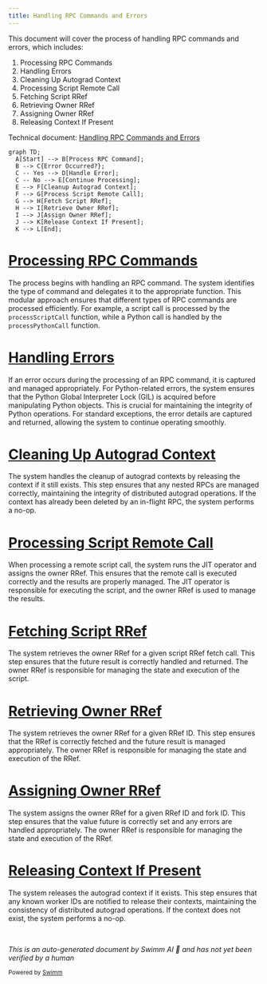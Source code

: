 ```yaml
---
title: Handling RPC Commands and Errors
---
```

This document will cover the process of handling RPC commands and errors, which includes:

1. Processing RPC Commands
2. Handling Errors
3. Cleaning Up Autograd Context
4. Processing Script Remote Call
5. Fetching Script RRef
6. Retrieving Owner RRef
7. Assigning Owner RRef
8. Releasing Context If Present

Technical document: <SwmLink doc-title="Handling RPC Commands and Errors">[Handling RPC Commands and Errors](/.swm/handling-rpc-commands-and-errors.impwvw9l.sw.md)</SwmLink>

```mermaid
graph TD;
  A[Start] --> B[Process RPC Command];
  B --> C{Error Occurred?};
  C -- Yes --> D[Handle Error];
  C -- No --> E[Continue Processing];
  E --> F[Cleanup Autograd Context];
  F --> G[Process Script Remote Call];
  G --> H[Fetch Script RRef];
  H --> I[Retrieve Owner RRef];
  I --> J[Assign Owner RRef];
  J --> K[Release Context If Present];
  K --> L[End];
```

# [Processing RPC Commands](https://app.swimm.io/repos/Z2l0aHViJTNBJTNBcHl0b3JjaC1hdXRvZG9jcy1kZW1vJTNBJTNBU3dpbW0tRGVtbw==/docs/impwvw9l#processing-rpc-commands)

The process begins with handling an RPC command. The system identifies the type of command and delegates it to the appropriate function. This modular approach ensures that different types of RPC commands are processed efficiently. For example, a script call is processed by the `processScriptCall` function, while a Python call is handled by the `processPythonCall` function.

# [Handling Errors](https://app.swimm.io/repos/Z2l0aHViJTNBJTNBcHl0b3JjaC1hdXRvZG9jcy1kZW1vJTNBJTNBU3dpbW0tRGVtbw==/docs/impwvw9l#handling-rpc-with-errors)

If an error occurs during the processing of an RPC command, it is captured and managed appropriately. For Python-related errors, the system ensures that the Python Global Interpreter Lock (GIL) is acquired before manipulating Python objects. This is crucial for maintaining the integrity of Python operations. For standard exceptions, the error details are captured and returned, allowing the system to continue operating smoothly.

# [Cleaning Up Autograd Context](https://app.swimm.io/repos/Z2l0aHViJTNBJTNBcHl0b3JjaC1hdXRvZG9jcy1kZW1vJTNBJTNBU3dpbW0tRGVtbw==/docs/impwvw9l#cleaning-up-autograd-context)

The system handles the cleanup of autograd contexts by releasing the context if it still exists. This step ensures that any nested RPCs are managed correctly, maintaining the integrity of distributed autograd operations. If the context has already been deleted by an in-flight RPC, the system performs a no-op.

# [Processing Script Remote Call](https://app.swimm.io/repos/Z2l0aHViJTNBJTNBcHl0b3JjaC1hdXRvZG9jcy1kZW1vJTNBJTNBU3dpbW0tRGVtbw==/docs/impwvw9l#processing-script-remote-call)

When processing a remote script call, the system runs the JIT operator and assigns the owner RRef. This ensures that the remote call is executed correctly and the results are properly managed. The JIT operator is responsible for executing the script, and the owner RRef is used to manage the results.

# [Fetching Script RRef](https://app.swimm.io/repos/Z2l0aHViJTNBJTNBcHl0b3JjaC1hdXRvZG9jcy1kZW1vJTNBJTNBU3dpbW0tRGVtbw==/docs/impwvw9l#fetching-script-rref)

The system retrieves the owner RRef for a given script RRef fetch call. This step ensures that the future result is correctly handled and returned. The owner RRef is responsible for managing the state and execution of the script.

# [Retrieving Owner RRef](https://app.swimm.io/repos/Z2l0aHViJTNBJTNBcHl0b3JjaC1hdXRvZG9jcy1kZW1vJTNBJTNBU3dpbW0tRGVtbw==/docs/impwvw9l#retrieving-owner-rref)

The system retrieves the owner RRef for a given RRef ID. This step ensures that the RRef is correctly fetched and the future result is managed appropriately. The owner RRef is responsible for managing the state and execution of the RRef.

# [Assigning Owner RRef](https://app.swimm.io/repos/Z2l0aHViJTNBJTNBcHl0b3JjaC1hdXRvZG9jcy1kZW1vJTNBJTNBU3dpbW0tRGVtbw==/docs/impwvw9l#assigning-owner-rref)

The system assigns the owner RRef for a given RRef ID and fork ID. This step ensures that the value future is correctly set and any errors are handled appropriately. The owner RRef is responsible for managing the state and execution of the RRef.

# [Releasing Context If Present](https://app.swimm.io/repos/Z2l0aHViJTNBJTNBcHl0b3JjaC1hdXRvZG9jcy1kZW1vJTNBJTNBU3dpbW0tRGVtbw==/docs/impwvw9l#releasing-context-if-present)

The system releases the autograd context if it exists. This step ensures that any known worker IDs are notified to release their contexts, maintaining the consistency of distributed autograd operations. If the context does not exist, the system performs a no-op.

&nbsp;

*This is an auto-generated document by Swimm AI 🌊 and has not yet been verified by a human*

<SwmMeta version="3.0.0" repo-id="Z2l0aHViJTNBJTNBcHl0b3JjaC1hdXRvZG9jcy1kZW1vJTNBJTNBU3dpbW0tRGVtbw==" repo-name="pytorch-autodocs-demo"><sup>Powered by [Swimm](https://app.swimm.io/)</sup></SwmMeta>
